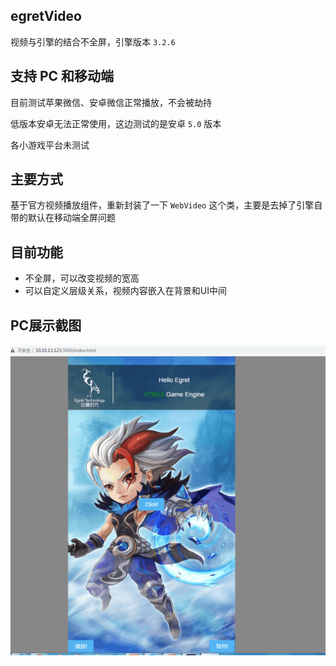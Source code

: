 ## egretVideo
视频与引擎的结合不全屏，引擎版本 `3.2.6` 

## 支持 PC 和移动端
目前测试苹果微信、安卓微信正常播放，不会被劫持

低版本安卓无法正常使用，这边测试的是安卓 `5.0` 版本

各小游戏平台未测试

## 主要方式
基于官方视频播放组件，重新封装了一下 `WebVideo` 这个类，主要是去掉了引擎自带的默认在移动端全屏问题 

## 目前功能
- 不全屏，可以改变视频的宽高
- 可以自定义层级关系，视频内容嵌入在背景和UI中间


## PC展示截图
![ex](ex1.gif)
